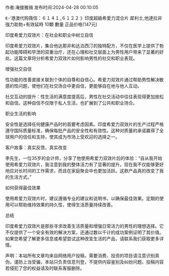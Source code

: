 <p>作者:淹接雅揖 发布时间:2024-04-28 00:10:05</p>
<p>《✅港澳代购薇信：６１４１_６１２２ 》印度超級希愛力混合片 犀利士,他達拉非 強力助勃+有效延時 10顆 數量 正品价格(147元) </p>
									<p>印度希爱力双效片：在社会和职业中树立自信</p><p></p><p>印度希爱力双效片，集合他达那非和达泊西汀的独特配方，不仅在医学上提供了勃起功能障碍和早泄的双重治疗，还在心理和社交层面上为男性用户带来了显著的好处。这篇文章将分析希爱力双效片如何影响男性的社交和职业表现。</p><p></p><p>增强社交自信</p><p></p><p>性功能的改善直接关联到个体的自尊和自信心。希爱力双效片通过帮助男性解决敏感的性问题，使他们在社交场合中更自信，更能够自在地与他人互动。</p><p></p><p>社交互动的提升：性生活的满意度提高后，男性在社交活动中往往表现得更加放松和自信。这种自信不仅限于私人生活，也扩展到了公共和职业场合。</p><p>职业生活的影响</p><p>安全性是选择任何健康产品时的首要考虑因素。印度希爱力双效片的生产过程严格遵守国际质量标准，确保每批产品的安全性和有效性。这种对质量的承诺赢得了全球用户的信任和支持，使其成为市场上受欢迎的选择之一。</p><p></p><p>客户故事：真实反馈，真实改变</p><p></p><p>李先生，一位35岁的会计师，分享了他使用希爱力双效片后的体验：“自从我开始使用希爱力双效片，我注意到我的整体活力有了显著的提升。现在我不仅能够更好地应对长时间的工作需求，而且在家庭聚会中也更加活跃。这款产品真的改变了我的生活方式。”</p><p></p><p>如何获得最佳效果</p><p></p><p>使用希爱力双效片时，建议遵循专业的建议和说明书，以确保最佳效果。定期的使用可以帮助维持效果的持久性，使得生活质量持续改善。</p><p></p><p>总结</p><p></p><p>印度希爱力双效片是那些寻求改善生活质量和增强日常活力的男性的理想选择。它不仅提供了一个安全有效的解决方案，还通过数以千计的成功案例证明了其价值。如果您希望了解更多信息或希望尝试这种改变生活的产品，请联系我们获取更多详情。</p>				声明：本站所有文章均来自网络用户投稿，需要消费、投资的项目请注意识别真伪，谨防上当受骗，本站只负责信息刊登，不提供内容鉴别及纠纷问题。投稿内容若侵犯了您的权益请及时联系客服删除。				
